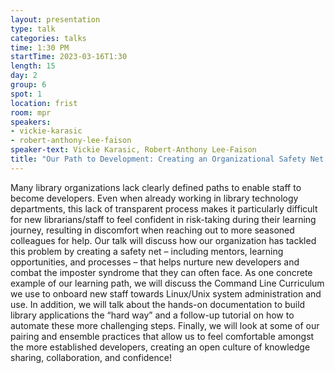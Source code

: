 ```yaml
---
layout: presentation
type: talk
categories: talks
time: 1:30 PM
startTime: 2023-03-16T1:30
length: 15
day: 2
group: 6
spot: 1
location: frist
room: mpr
speakers:
- vickie-karasic
- robert-anthony-lee-faison
speaker-text: Vickie Karasic, Robert-Anthony Lee-Faison
title: "Our Path to Development: Creating an Organizational Safety Net to Tackle Imposter Syndrome Among Developers"
---
```

Many library organizations lack clearly defined paths to enable staff to become developers. Even when already working in library technology departments, this lack of transparent process makes it particularly difficult for new librarians/staff to feel confident in risk-taking during their learning journey, resulting in discomfort when reaching out to more seasoned colleagues for help. Our talk will discuss how our organization has tackled this problem by creating a safety net – including mentors, learning opportunities, and processes – that helps nurture new developers and combat the imposter syndrome that they can often face.   As one concrete example of our learning path, we will discuss the Command Line Curriculum we use to onboard new staff towards Linux/Unix system administration and use. In addition, we will talk about the hands-on documentation to build library applications the “hard way” and a follow-up tutorial on how to automate these more challenging steps. Finally, we will look at some of our pairing and ensemble practices that allow us to feel comfortable amongst the more established developers, creating an open culture of knowledge sharing, collaboration, and confidence!

